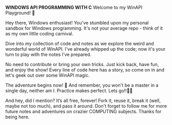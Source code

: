 **WINDOWS API PROGRAMMING WITH C**
Welcome to my WinAPI Playground! 🚀

Hey there, Windows enthusiast! You've stumbled upon my personal sandbox for Windows programming. It's not your average repo - think of it as my own little coding carnival.

Dive into my collection of code and notes as we explore the weird and wonderful world of WinAPI. I've already whipped up the code; now it's your turn to play with the notes I've prepared.

No need to contribute or bring your own tricks. Just kick back, have fun, and enjoy the show! Every line of code here has a story, so come on in and let's geek out over some WinAPI magic.

The adventure begins now! 🎉 And remember, you won't be a master in a single day, neither am I. Practice makes perfect. Lets go!!🚀🚀

And hey, did I mention? It’s all free, forever! Fork it, reuse it, break it (well, maybe not too much), and pass it around. Don't forget to follow me for more future notes and adventures on crazier COMPUTING subjects. Thanks for being here.
